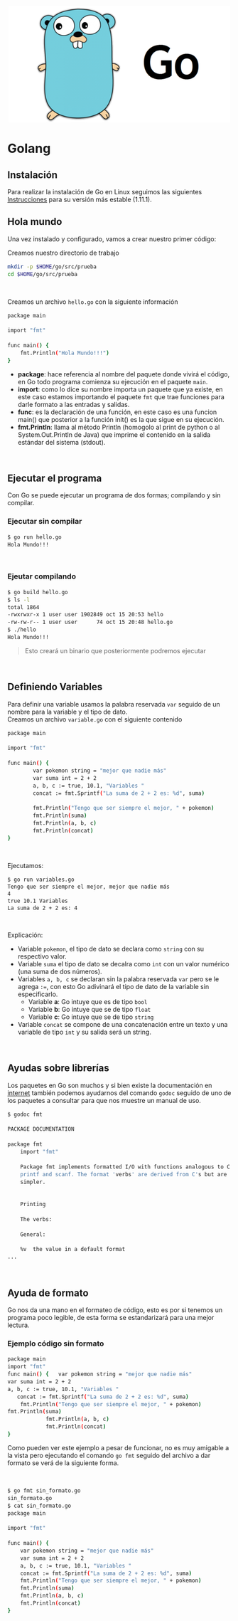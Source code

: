 <p align="center"><img src="https://raw.githubusercontent.com/coneking/golang/develop/images/gogo.png" width="500" /></p>

# Golang

## Instalación

Para realizar la instalación de Go en Linux seguimos las siguientes [Instrucciones](https://golang.org/doc/install?download=go1.11.1.linux-amd64.tar.gz) para su versión más estable (1.11.1).
<br>

## Hola mundo

Una vez instalado y configurado, vamos a crear nuestro primer código: <br>

Creamos nuestro directorio de trabajo

```sh
mkdir -p $HOME/go/src/prueba
cd $HOME/go/src/prueba
```
<br>

Creamos un archivo `hello.go` con la siguiente información

```sh
package main

import "fmt"

func main() {
	fmt.Println("Hola Mundo!!!")
}
```

- **package**: hace referencia al nombre del paquete donde vivirá el código, en Go todo programa comienza su ejecución en el paquete `main`.
- **import**: como lo dice su nombre importa un paquete que ya existe, en este caso estamos importando el paquete `fmt` que trae funciones para darle formato a las entradas y salidas.
- **func**: es la declaración de una función, en este caso es una funcion main() que posterior a la función init() es la que sigue en su ejecución.
- **fmt.Println**: llama al método Println (homogolo al print de python o al System.Out.Println de Java) que imprime el contenido en la salida estándar del sistema (stdout).

<br>

## Ejecutar el programa

Con Go se puede ejecutar un programa de dos formas; compilando y sin compilar.

### Ejecutar sin compilar

```sh
$ go run hello.go
Hola Mundo!!!
```

<br>

### Ejeutar compilando

```sh
$ go build hello.go 
$ ls -l
total 1864
-rwxrwxr-x 1 user user 1902849 oct 15 20:53 hello
-rw-rw-r-- 1 user user      74 oct 15 20:48 hello.go
$ ./hello 
Hola Mundo!!!
```
>Esto creará un binario que posteriormente podremos ejecutar

<br>

## Definiendo Variables

Para definir una variable usamos la palabra reservada `var` seguido de un nombre para la variable y el tipo de dato. <br>
Creamos un archivo `variable.go` con el siguiente contenido

```sh
package main

import "fmt"

func main() {
        var pokemon string = "mejor que nadie más"
        var suma int = 2 + 2
        a, b, c := true, 10.1, "Variables "
        concat := fmt.Sprintf("La suma de 2 + 2 es: %d", suma)

        fmt.Println("Tengo que ser siempre el mejor, " + pokemon)
        fmt.Println(suma)
        fmt.Println(a, b, c)
        fmt.Println(concat)
}
```
<br>

Ejecutamos:

```
$ go run variables.go 
Tengo que ser siempre el mejor, mejor que nadie más
4
true 10.1 Variables 
La suma de 2 + 2 es: 4
```
<br>

Explicación:
<br>

- Variable `pokemon`, el tipo de dato se declara como `string` con su respectivo valor.
- Variable `suma` el tipo de dato se decalra como `int` con un valor numérico (una suma de dos números).
- Variables `a, b, c` se declaran sin la palabra reservada `var` pero se le agrega `:=`, con esto Go adivinará el tipo de dato de la variable sin especificarlo.
	- Variable **a**: Go intuye que es de tipo `bool`
	- Variable **b**: Go intuye que se de tipo `float`
	- Variable **c**: Go intuye que se de tipo `string`
- Variable `concat` se compone de una concatenación entre un texto y una variable de tipo `int` y su salida será un string.


<br>

## Ayudas sobre librerías

Los paquetes en Go son muchos y si bien existe la documentación en [internet](https://golang.org/pkg/) también podemos ayudarnos del comando `godoc` seguido de uno de los paquetes a consultar para que nos muestre un manual de uso.

```sh
$ godoc fmt

PACKAGE DOCUMENTATION

package fmt
    import "fmt"

    Package fmt implements formatted I/O with functions analogous to C's
    printf and scanf. The format 'verbs' are derived from C's but are
    simpler.


    Printing

    The verbs:

    General:

	%v	the value in a default format
...
```

<br>

## Ayuda de formato

Go nos da una mano en el formateo de código, esto es por si tenemos un programa poco legible, de esta forma se estandarizará para una mejor lectura. <br>

### Ejemplo código sin formato

```sh
package main
import "fmt"
func main() {   var pokemon string = "mejor que nadie más" 
var suma int = 2 + 2
a, b, c := true, 10.1, "Variables "
   concat := fmt.Sprintf("La suma de 2 + 2 es: %d", suma) 
    fmt.Println("Tengo que ser siempre el mejor, " + pokemon) 
fmt.Println(suma) 
            fmt.Println(a, b, c)
            fmt.Println(concat)
}
```
Como pueden ver este ejemplo a pesar de funcionar, no es muy amigable a la vista pero ejecutando el comando `go fmt` seguido del archivo a dar formato se verá de la siguiente forma.

<br>

```sh
$ go fmt sin_formato.go
sin_formato.go
$ cat sin_formato.go 
package main

import "fmt"

func main() {
    var pokemon string = "mejor que nadie más"
    var suma int = 2 + 2
    a, b, c := true, 10.1, "Variables "
    concat := fmt.Sprintf("La suma de 2 + 2 es: %d", suma)
    fmt.Println("Tengo que ser siempre el mejor, " + pokemon)
    fmt.Println(suma)
    fmt.Println(a, b, c)
    fmt.Println(concat)
}
```

